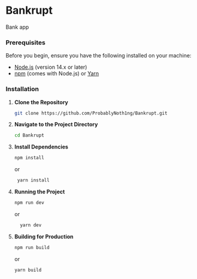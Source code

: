 # Bankrupt

Bank app 

### Prerequisites

Before you begin, ensure you have the following installed on your machine:

- [Node.js](https://nodejs.org/) (version 14.x or later)
- [npm](https://www.npmjs.com/) (comes with Node.js) or [Yarn](https://yarnpkg.com/)

### Installation

1. **Clone the Repository**

   ```bash
   git clone https://github.com/ProbablyNoth1ng/Bankrupt.git
   ```   
2. **Navigate to the Project Directory**

   ```bash
   cd Bankrupt
   ```

3. **Install Dependencies**
    
    ```bash
   npm install 
    ```
    or
   ```bash
    yarn install
    ```

4. **Running the Project**
    
    ```bash
    npm run dev
   ```
    or
   ```bash
     yarn dev
   ```

5. **Building for Production**
    
    ```bash
    npm run build 
   ```
    or
   ```bash
   yarn build
   ```
